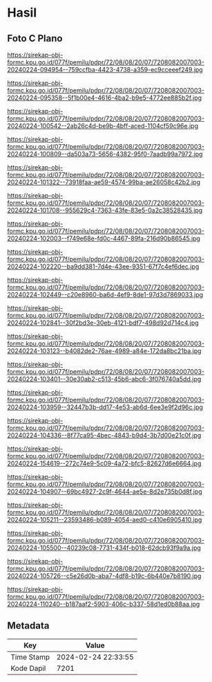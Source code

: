 # Hasil

## Foto C Plano

https://sirekap-obj-formc.kpu.go.id/077f/pemilu/pdpr/72/08/08/20/07/7208082007003-20240224-094954--759ccfba-4423-4738-a359-ec9cceeef249.jpg

https://sirekap-obj-formc.kpu.go.id/077f/pemilu/pdpr/72/08/08/20/07/7208082007003-20240224-095358--5f1b00e4-4616-4ba2-b9e5-4772ee885b2f.jpg

https://sirekap-obj-formc.kpu.go.id/077f/pemilu/pdpr/72/08/08/20/07/7208082007003-20240224-100542--2ab26c4d-be9b-4bff-aced-1104cf59c96e.jpg

https://sirekap-obj-formc.kpu.go.id/077f/pemilu/pdpr/72/08/08/20/07/7208082007003-20240224-100809--da503a73-5656-4382-95f0-7aadb99a7972.jpg

https://sirekap-obj-formc.kpu.go.id/077f/pemilu/pdpr/72/08/08/20/07/7208082007003-20240224-101322--73918faa-ae59-4574-99ba-ae26058c42b2.jpg

https://sirekap-obj-formc.kpu.go.id/077f/pemilu/pdpr/72/08/08/20/07/7208082007003-20240224-101708--955629c4-7363-43fe-83e5-0a2c38528435.jpg

https://sirekap-obj-formc.kpu.go.id/077f/pemilu/pdpr/72/08/08/20/07/7208082007003-20240224-102003--f749e68e-fd0c-4467-89fa-216d90b86545.jpg

https://sirekap-obj-formc.kpu.go.id/077f/pemilu/pdpr/72/08/08/20/07/7208082007003-20240224-102220--ba9dd381-7d4e-43ee-9351-67f7c4ef6dec.jpg

https://sirekap-obj-formc.kpu.go.id/077f/pemilu/pdpr/72/08/08/20/07/7208082007003-20240224-102449--c20e8960-ba6d-4ef9-8de1-97d3d7869033.jpg

https://sirekap-obj-formc.kpu.go.id/077f/pemilu/pdpr/72/08/08/20/07/7208082007003-20240224-102841--30f2bd3e-30eb-4121-bdf7-498d92d714c4.jpg

https://sirekap-obj-formc.kpu.go.id/077f/pemilu/pdpr/72/08/08/20/07/7208082007003-20240224-103123--b4082de2-76ae-4989-a84e-172da8bc21ba.jpg

https://sirekap-obj-formc.kpu.go.id/077f/pemilu/pdpr/72/08/08/20/07/7208082007003-20240224-103401--30e30ab2-c513-45b6-abc6-3f076740a5dd.jpg

https://sirekap-obj-formc.kpu.go.id/077f/pemilu/pdpr/72/08/08/20/07/7208082007003-20240224-103959--32447b3b-dd17-4e53-ab6d-6ee3e9f2d96c.jpg

https://sirekap-obj-formc.kpu.go.id/077f/pemilu/pdpr/72/08/08/20/07/7208082007003-20240224-104336--8f77ca95-4bec-4843-b9d4-3b7d00e21c0f.jpg

https://sirekap-obj-formc.kpu.go.id/077f/pemilu/pdpr/72/08/08/20/07/7208082007003-20240224-154619--272c74e9-5c09-4a72-bfc5-82627d6e6664.jpg

https://sirekap-obj-formc.kpu.go.id/077f/pemilu/pdpr/72/08/08/20/07/7208082007003-20240224-104907--69bc4927-2c9f-4644-ae5e-8d2e735b0d8f.jpg

https://sirekap-obj-formc.kpu.go.id/077f/pemilu/pdpr/72/08/08/20/07/7208082007003-20240224-105211--23593486-b089-4054-aed0-c410e6905410.jpg

https://sirekap-obj-formc.kpu.go.id/077f/pemilu/pdpr/72/08/08/20/07/7208082007003-20240224-105500--40239c08-7731-434f-b018-62dcb93f9a9a.jpg

https://sirekap-obj-formc.kpu.go.id/077f/pemilu/pdpr/72/08/08/20/07/7208082007003-20240224-105726--c5e26d0b-aba7-4df8-b19c-6b440e7b8190.jpg

https://sirekap-obj-formc.kpu.go.id/077f/pemilu/pdpr/72/08/08/20/07/7208082007003-20240224-110240--b187aaf2-5903-406c-b337-58d1ed0b88aa.jpg


## Metadata

| Key        | Value               |
| ---------- | ------------------- |
| Time Stamp | 2024-02-24 22:33:55 |
| Kode Dapil | 7201                |



